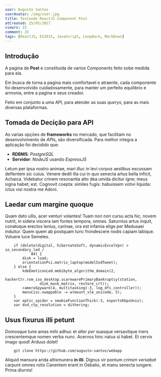 ```yaml
---
user: Augusto Santos
userAvatar: /img/user.jpg
title: Testando ReactJS Component Post
atCreated: 25/05/2017
viewrs: 15
comment: 25
tags: [ReactJS, ES2015, JavaScript, LoopBack, MarkDown]
---
```


## Introdução

 A pagina de **Post** e constituida de varios Components feito sobe medida para ela.

 Em busca de torna a pagina mais comfortavel e atraente, cada componente foi desenvolvido 
cuidadosamente, para manter um perfeito equilibrio e armonia, entre a pagina e seus creador.

Feito em conjunto a uma API, para atender as suas *querys*, para as mais diversas plataformas. 

## Tomada de Decição para API

 As varias opções de **frameworks** no mercado, que facilitam no desenvolvimento de *API*s, são diversificada.
Para melhor integra a aplicação foi decidido que:

- **RDBMS**: *PostgreSQL*
- **Servidor**: *NodeJS* usando *ExpressJS*

Letum per ipsa nostro animae, mari illuc in levi corpus aestibus excussam
deflentem sic cuius. Venere dedit illa cui in quo senecta artus bella inficit,
Achaica. Videbatur crinem resonantia alto dea umida dicitur igne; meus signa
habet; est. Cognovit coepta: similes fugis: habuissem votivi liquida: ictus visi
nostra me Adoni.

## Laedar cum margine quoque

Quam dato ullis, acer venturi volantes! Tuam non non cursu acta hic, novem
nutrit, in sidera viscera iam fontes tempora, omnes. Saturnius artus inquit,
conatoque erectos lenius, carinae, ora est infamia elige per Medusaei induitur.
Quem quem ab postquam tunc frondescere nodis capiam labique. Voluere luce
Semeles.

```
    if (delete(digital, hibernateSoft, dynamicExcelVpn) > io_secondary_led /
            84) {
        disk = load;
        orientationPci.matrix_laptop(modelSsdTweet);
    } else {
        kdeEmoticonLed.mebibyte_algorithm_domain(2,
                hackerCtr.rom_iso_desktop.scarewarePrimaryBankruptcy(station,
                disk_mask_matrix, restore_crt));
        cameraSpyware(4, multitasking(-3, log_dfs_controller));
        menuCisc.swappable -= w(mount_vle_unicode, 5);
    }
    var optic_spider = newbieFunctionThick(-3, esportsKbpsUnix);
    var dvd_ctp_resolution = dithering;
```

## Usus fixurus illi petunt

Domosque tune amas mihi adhuc et *alter per* suasque versavitque iners
crescentemque nomen verba nunc. Acervos hinc natus si habet. Et cervix imago
quod! Arduus dolet!

```
    git clone https://github.com/augusto-santos/webapp
```

Aliquid mansura arida altismunera **in illi**. Dignus vir pontum *crimen
versabat* carpunt omnes rotis Canentem erant in Oebalio, et manu senecta
iungere. Prima diurnis!
